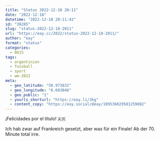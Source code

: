 ```yaml
---
title: "Status 2022-12-18 20:11"
date: "2022-12-18"
datetime: "2022-12-18 20:11:42"
id: "38285"
slug: "status-2022-12-18-2011"
url: "https://eay.cc/2022/status-2022-12-18-2011/"
author: "eay"
format: "status"
categories:
  - 0815
tags:
  - argentinien
  - fussball
  - sport
  - wm-2022
meta:
  - geo_latitude: "50.973832"
  - geo_longitude: "6.683046"
  - geo_public: "1"
  - yourls_shorturl: "https://eay.li/3kg"
  - content_copy: "https://eay.social/@eay/109536029581259082"
---
```


¡Felicidades por el título! 🇦🇷

Ich hab zwar auf Frankreich gesetzt, aber was für ein Finale! Ab der 70. Minute total irre.
